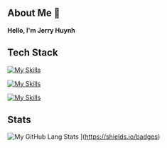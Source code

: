 ## About Me 👋 
**Hello, I'm Jerry Huynh**

## Tech Stack

[![My Skills](https://skillicons.dev/icons?i=java,js,typescript,python,kotlin,dart,c,cpp,html,css)](https://skillicons.dev)

[![My Skills](https://skillicons.dev/icons?i=spring,react,nextjs,tailwind,nodejs)](https://skillicons.dev)

[![My Skills](https://skillicons.dev/icons?i=vscode,idea,git,github,jest,mysql,mongo)](https://skillicons.dev)


## **Stats**
![My GitHub Lang Stats](https://github-stats.agentbot.xyz/api/top-langs/?username=phamleduy04&theme=tokyonight&layout=compact)
](https://shields.io/badges)
